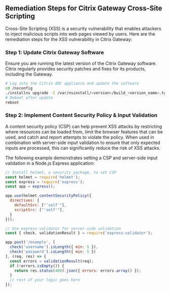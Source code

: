 

## Remediation Steps for Citrix Gateway Cross-Site Scripting

Cross-Site Scripting (XSS) is a security vulnerability that enables attackers to inject malicious scripts into web pages viewed by users. Here are the remediation steps for the XSS vulnerability in Citrix Gateway: 

### Step 1: Update Citrix Gateway Software 

Ensure you are running the latest version of the Citrix Gateway software. Citrix regularly provides security patches and fixes for its products, including the Gateway. 

```bash
# Log into the Citrix ADC appliance and update the software
cd /nsconfig
./installns upgrade -I /var/nsinstall/<version>/build_<version_name>.tgz
# Reboot after update
reboot
```

### Step 2: Implement Content Security Policy & Input Validation 

A content security policy (CSP) can help prevent XSS attacks by restricting where resources can be loaded from, limit the browser features that can be used, and catch and report attempts to violate the policy. When used in combination with server-side input validation to ensure that only expected inputs are processed, this can significantly reduce the risk of XSS attacks.

The following example demonstrates setting a CSP and server-side input validation in a Node.js Express application:

```javascript
// Install helmet, a security package, to set CSP
const helmet = require('helmet');
const express = require('express');
const app = express();

app.use(helmet.contentSecurityPolicy({
  directives: {
    defaultSrc: ["'self'"],
    scriptSrc: ["'self'"],
  }
}));

// Use express-validator for server-side validation
const { check, validationResult } = require('express-validator');

app.post('/example', [
  check('username').isLength({ min: 5 }),
  check('password').isLength({ min: 5 })
], (req, res) => {
  const errors = validationResult(req);
  if (!errors.isEmpty()) {
    return res.status(400).json({ errors: errors.array() });
  }
  // rest of your logic goes here
});
```
